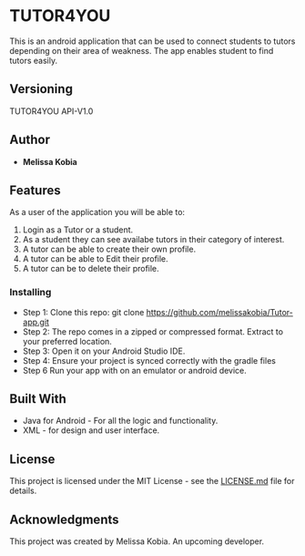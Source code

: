 # TUTOR4YOU


  This is an android application that can be used to connect students to tutors depending on their area of weakness.
  The app enables student to find tutors easily.

## Versioning

 TUTOR4YOU API-V1.0

## Author

* **Melissa Kobia**

## Features

As a user of the application you will be able to:

1. Login as a Tutor or a student.
2. As a student they can see availabe tutors in their category of interest.
3. A tutor can be able to create their own profile.
4. A tutor can be able to Edit their profile.
5. A tutor can be to delete their profile.


### Installing

* Step 1:
Clone this repo: git clone https://github.com/melissakobia/Tutor-app.git
* Step 2:
The repo comes in a zipped or compressed format. Extract to your preferred location.
* Step 3:
 Open it on your Android Studio IDE.
* Step 4:
Ensure your project is synced correctly with the gradle files
* Step 6
Run your app with on an emulator or android device.

## Built With

* Java for Android - For all the logic and functionality.
* XML - for design and user interface.


## License

This project is licensed under the MIT License - see the [LICENSE.md](LICENCE.md)  file for details.

## Acknowledgments
This project was created by Melissa Kobia. An upcoming developer.